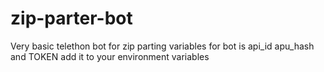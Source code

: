 # zip-parter-bot
Very basic telethon bot for zip parting
variables for bot is api_id apu_hash and TOKEN add it to your environment variables
